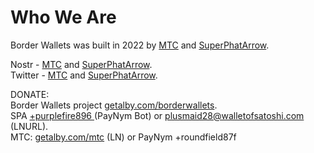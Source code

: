 # Who We Are

Border Wallets was built in 2022 by [MTC](https://bio.site/mtc) and [SuperPhatArrow](https://github.com/superphatarrow).<br>

Nostr - [MTC](https://nostrplebs.com/s/mtc) and [SuperPhatArrow](https://snort.social/p/npub1fguyv0p2whngcfzpdemjpganhmamp6ngwt26q35jcw0p368jmjkqy27896).<br>
Twitter - [MTC](https://twitter.com/ghostofmtc) and [SuperPhatArrow](https://twitter.com/superphatarrow).<br>

DONATE:<br>
Border Wallets project [getalby.com/borderwallets](getalby.com/borderwallets).<br>
SPA [+purplefire896 ](https://paynym.is/+purplefire896) (PayNym Bot) or plusmaid28@walletofsatoshi.com (LNURL).<br>
MTC: [getalby.com/mtc](https://getalby.com/mtc) (LN) or PayNym +roundfield87f
